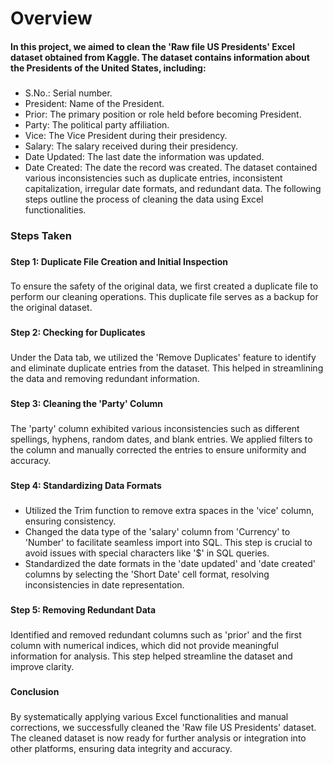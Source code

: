 # Overview
#### In this project, we aimed to clean the 'Raw file US Presidents' Excel dataset obtained from Kaggle. The dataset contains information about the Presidents of the United States, including:
###
* S.No.: Serial number.
* President: Name of the President.
*	Prior: The primary position or role held before becoming President.
*	Party: The political party affiliation.
*	Vice: The Vice President during their presidency.
*	Salary: The salary received during their presidency.
*	Date Updated: The last date the information was updated.
*	Date Created: The date the record was created.
The dataset contained various inconsistencies such as duplicate entries, inconsistent capitalization, irregular date formats, and redundant data. The following steps outline the process of cleaning the data using Excel functionalities.

### Steps Taken
###
**Step 1: Duplicate File Creation and Initial Inspection**
###
To ensure the safety of the original data, we first created a duplicate file to perform our cleaning operations. This duplicate file serves as a backup for the original dataset.
###
**Step 2: Checking for Duplicates**
###
Under the Data tab, we utilized the 'Remove Duplicates' feature to identify and eliminate duplicate entries from the dataset. This helped in streamlining the data and removing redundant information.
###
**Step 3: Cleaning the 'Party' Column**
###
The 'party' column exhibited various inconsistencies such as different spellings, hyphens, random dates, and blank entries. We applied filters to the column and manually corrected the entries to ensure uniformity and accuracy.
###
**Step 4: Standardizing Data Formats**
###
*	Utilized the Trim function to remove extra spaces in the 'vice' column, ensuring consistency.
*	Changed the data type of the 'salary' column from 'Currency' to 'Number' to facilitate seamless import into SQL. This step is crucial to avoid issues with special characters like '$' in SQL queries.
*	Standardized the date formats in the 'date updated' and 'date created' columns by selecting the 'Short Date' cell format, resolving inconsistencies in date representation.
###
**Step 5: Removing Redundant Data**
###
Identified and removed redundant columns such as 'prior' and the first column with numerical indices, which did not provide meaningful information for analysis. This step helped streamline the dataset and improve clarity.
###
**Conclusion**
###
By systematically applying various Excel functionalities and manual corrections, we successfully cleaned the 'Raw file US Presidents' dataset. The cleaned dataset is now ready for further analysis or integration into other platforms, ensuring data integrity and accuracy.



